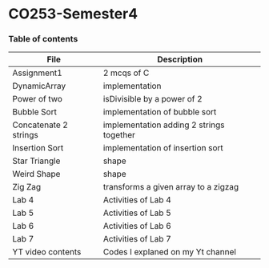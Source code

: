 ﻿# CO253-Semester4
### Table of contents
| File | Description |
| --- | --- |
| Assignment1 | 2 mcqs of C |
| DynamicArray | implementation |
| Power of two | isDivisible by a power of 2 |
| Bubble Sort | implementation of bubble sort |
| Concatenate 2 strings | implementation adding 2 strings together |
| Insertion Sort | implementation of insertion sort |
| Star Triangle | shape |
| Weird Shape | shape |
| Zig Zag | transforms a given array to a zigzag |
| Lab 4 | Activities of Lab 4 |
| Lab 5 | Activities of Lab 5 |
| Lab 6 | Activities of Lab 6 |
| Lab 7 | Activities of Lab 7 |
| YT video contents | Codes I explaned on my Yt channel |
